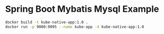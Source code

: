 # Spring Boot Mybatis Mysql Example
```bash
docker build -t kube-native-app:1.0 .
docker run -p 9000:9095 --name kube-app -d kube-native-app:1.0
```
